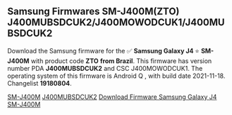 <h2>Samsung Firmwares SM-J400M(ZTO) J400MUBSDCUK2/J400MOWODCUK1/J400MUBSDCUK2</h2>
Download the Samsung firmware for the ✅ <strong>Samsung Galaxy J4 </strong> ⭐ <strong>SM-J400M</strong> with product code <strong>ZTO</strong> <strong> from Brazil</strong>. This firmware has version number PDA <strong>J400MUBSDCUK2</strong> and CSC J400MOWODCUK1. The operating system of this firmware is Android Q , with build date 2021-11-18. Changelist <strong>19180804</strong>.


[SM-J400M](https://samfirm.shop/samsung/model/SM-J400M)
[J400MUBSDCUK2](https://samfirm.shop/samsung/pda/J400MUBSDCUK2)
[Download Firmware Samsung Galaxy J4 SM-J400M](https://samfirm.shop/samsung/firmware/475604)
